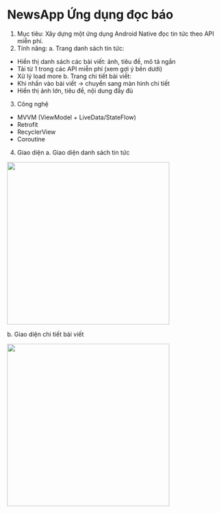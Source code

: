 # NewsApp Ứng dụng đọc báo
1. Mục tiêu:
Xây dựng một ứng dụng Android Native đọc tin tức theo API miễn phí.
2. Tính năng:
a. Trang danh sách tin tức:
- Hiển thị danh sách các bài viết: ảnh, tiêu đề, mô tả ngắn
- Tải từ 1 trong các API miễn phí (xem gợi ý bên dưới)
- Xử lý load more
b. Trang chi tiết bài viết:
- Khi nhấn vào bài viết → chuyển sang màn hình chi tiết
- Hiển thị ảnh lớn, tiêu đề, nội dung đầy đủ
3. Công nghệ
- MVVM (ViewModel + LiveData/StateFlow)
- Retrofit
- RecyclerView
- Coroutine
4. Giao diện
  a. Giao diện danh sách tin tức

  <img src="https://github.com/user-attachments/assets/88c41aa7-f746-42af-aaf2-b4ea6f226477" width="379"/>

  b. Giao diện chi tiết bài viết

 <img src="https://github.com/user-attachments/assets/f6ae092e-2959-4cfb-b4a9-c7909579d3e7" width="379"/>
